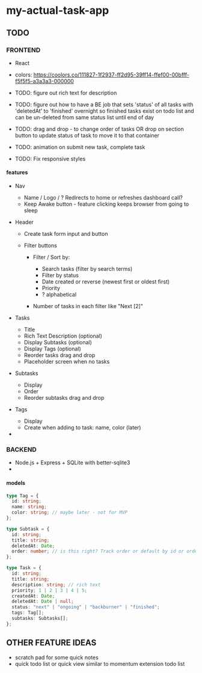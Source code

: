 # my-actual-task-app

## TODO

### FRONTEND

- React
- colors: https://coolors.co/111827-1f2937-ff2d95-39ff14-ffef00-00bfff-f5f5f5-a3a3a3-000000

- TODO: figure out rich text for description
- TODO: figure out how to have a BE job that sets 'status' of all tasks with 'deletedAt' to 'finished' overnight so finished tasks exist on todo list and can be un-deleted from same status list until end of day
- TODO: drag and drop - to change order of tasks OR drop on section button to update status of task to move it to that container
- TODO: animation on submit new task, complete task
- TODO: Fix responsive styles

#### features

- Nav

  - Name / Logo / ? Redirects to home or refreshes dashboard call?
  - Keep Awake button - feature clicking keeps browser from going to sleep

- Header

  - Create task form input and button

  - Filter buttons

    - Filter / Sort by:

      - Search tasks (filter by search terms)
      - Filter by status
      - Date created or reverse (newest first or oldest first)
      - Priority
      - ? alphabetical

    - Number of tasks in each filter like "Next [2]"

- Tasks

  - Title
  - Rich Text Description (optional)
  - Display Subtasks (optional)
  - Display Tags (optional)
  - Reorder tasks drag and drop
  - Placeholder screen when no tasks

- Subtasks

  - Display
  - Order
  - Reorder subtasks drag and drop

- Tags

  - Display
  - Create when adding to task: name, color (later)

-

### BACKEND

- Node.js + Express + SQLite with better-sqlite3
-

#### models

```typescript
type Tag = {
  id: string;
  name: string;
  color: string; // maybe later - not for MVP
};

type Subtask = {
  id: string;
  title: string;
  deletedAt: Date;
  order: number; // is this right? Track order or default by id or order of tasks saved to array under Task?
};

type Task = {
  id: string;
  title: string;
  description: string; // rich text
  priority; 1 | 2 | 3 | 4 | 5;
  createdAt: Date;
  deletedAt: Date | null;
  status: "next" | "ongoing" | "backburner" | "finished";
  tags: Tag[];
  subtasks: Subtasks[];
};
```

## OTHER FEATURE IDEAS

- scratch pad for some quick notes
- quick todo list or quick view similar to momentum extension todo list
